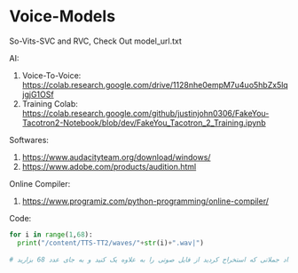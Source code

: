 # Voice-Models
So-Vits-SVC and RVC, Check Out model_url.txt

AI:

1. Voice-To-Voice: https://colab.research.google.com/drive/1128nhe0empM7u4uo5hbZx5lqjgjG1OSf
2. Training Colab: https://colab.research.google.com/github/justinjohn0306/FakeYou-Tacotron2-Notebook/blob/dev/FakeYou_Tacotron_2_Training.ipynb

Softwares: 

1. https://www.audacityteam.org/download/windows/
2. https://www.adobe.com/products/audition.html

Online Compiler:

1. https://www.programiz.com/python-programming/online-compiler/


Code:
```python
for i in range(1,68):
  print("/content/TTS-TT2/waves/"+str(i)+".wav|")
  
# این کد را در کامپایلر بالا اجرا کنید و به جای عدد 68 تعداد جملاتی که استخراج کردید از فایل صوتی را به علاوه یک کنید و به جای عدد 68 بزارید
```

